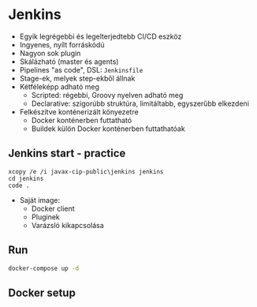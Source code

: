 # Jenkins

* Egyik legrégebbi és legelterjedtebb CI/CD eszköz
* Ingyenes, nyílt forráskódú
* Nagyon sok plugin
* Skálázható (master és agents) 
* Pipelines "as code", DSL: `Jenkinsfile`
* Stage-ek, melyek step-ekből állnak
* Kétféleképp adható meg
  * Scripted: régebbi, Groovy nyelven adható meg
  * Declarative: szigorúbb struktúra, limitáltabb, egyszerűbb elkezdeni
* Felkészítve konténerizált könyezetre
  * Docker konténerben futtatható
  * Buildek külön Docker konténerben futtathatóak

## Jenkins start - practice

```shell
xcopy /e /i javax-cip-public\jenkins jenkins
cd jenkins
code .
```

* Saját image:
  * Docker client
  * Pluginek
  * Varázsló kikapcsolása



## Run 

```bash
docker-compose up -d
```

## Docker setup


